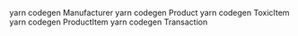 yarn codegen Manufacturer
yarn codegen Product
yarn codegen ToxicItem
yarn codegen ProductItem
yarn codegen Transaction
